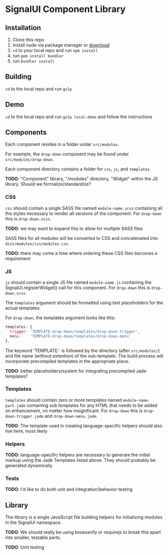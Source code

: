 # SignalUI Component Library

## Installation

1. Clone this repo
2. Install node via package manager or [download](http://nodejs.org/download/)
3. `cd` to your local repo and run `npm install`
4. run `gem install bundler`
5. run `bundler install`

## Building

`cd` to the local repo and run `gulp`

## Demo

`cd` to the local repo and run `gulp local-demo` and follow the instructions

## Components

Each component resides in a folder under `src/modules`.

For example, the `drop-down` component may be found under `src/modules/drop-down`.

Each component directory contains a folder for `css`, `js`, and `templates`.

**TODO**: "Component" library, "/modules" directory, "Widget" within the JS library. Should we formalize/standardize?

### CSS

`css` should contain a single SASS file named `module-name.scss` containing all the styles necessary to render all versions of the component. For `drop-down` this is `drop-down.scss`.

**TODO**: we may want to expand this to allow for multiple SASS files

SASS files for all modules will be converted to CSS and concatenated into `dist/modules/css/modules.css`.

**TODO**: there may come a time where ordering these CSS files becomes a requirement

### JS

`js` should contain a single JS file named `module-name.js` containing the SignalUI.registerWidget() call for this component. For `drop-down` this is `drop-down.scss`.

The `templates` argument should be formatted using text placeholders for the actual templates.

For `drop-down`, the templates argument looks like this:

```js
templates: {
  trigger: 'TEMPLATE:drop-down/templates/drop-down-trigger',
  menu:    'TEMPLATE:drop-down/templates/drop-down-menu'
},
```

The keyword 'TEMPLATE:' is followed by the directory (after `src/modules/`) and file name (without extention) of the sub-template. The build process will incorporate precompiled templates in the appropriate place.

**TODO**: better placeholders/system for integrating precompiled Jade templates?

### Templates

`templates` should contain zero or more templates  named `module-name-part.jade` containing sub templates for any HTML that needs to be added on enhancement, no matter how insignificant. For `drop-down` this is `drop-down-trigger.jade` and `drop-down-menu.jade`.

**TODO**: The template used in creating language-specific helpers should also live here, most likely

### Helpers

**TODO**: language-specific helpers are necessary to generate the initial markup using the Jade Templates listed above. They should probably be generated dynamically

### Tests

**TODO**: I'd like to do both unit and integration/behavior testing

## Library

The library is a single JavaScript file building helpers for initializing modules in the SignalUI namespace.

**TODO**: We should really be using browserify or requirejs to break this apart into smaller, testable parts.

**TODO**: Unit testing
